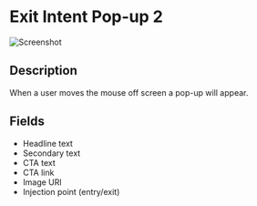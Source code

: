 # Exit Intent Pop-up 2

![Screenshot](https://github.com/optimizely/extension-library/blob/master/Timed%20Modal/screenshot.png)

## Description

When a user moves the mouse off screen a pop-up will appear. 

## Fields

* Headline text
* Secondary text
* CTA text
* CTA link
* Image URl
* Injection point (entry/exit)

